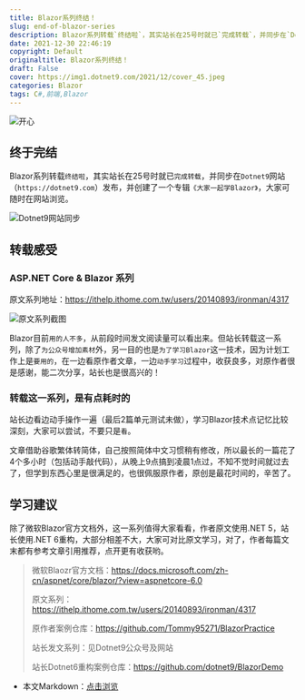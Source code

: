 ```yaml
---
title: Blazor系列终结！
slug: end-of-blazor-series
description: Blazor系列转载`终结啦`，其实站长在25号时就已`完成转载`，并同步在`Dotnet9`网站（`https://dotnet9.com`）发布，并创建了一个专辑`《大家一起学Blazor》`，大家可随时在网站浏览。
date: 2021-12-30 22:46:19
copyright: Default
originaltitle: Blazor系列终结！
draft: False
cover: https://img1.dotnet9.com/2021/12/cover_45.jpeg
categories: Blazor
tags: C#,前端,Blazor
---
```


![开心](https://img1.dotnet9.com/2021/12/cover_45.jpeg)

## 终于完结

Blazor系列转载`终结啦`，其实站长在25号时就已`完成转载`，并同步在`Dotnet9`网站（`https://dotnet9.com`）发布，并创建了一个专辑`《大家一起学Blazor》`，大家可随时在网站浏览。

![Dotnet9网站同步](https://img1.dotnet9.com/2021/12/4501.png)


## 转载感受

### ASP.NET Core & Blazor 系列

原文系列地址：https://ithelp.ithome.com.tw/users/20140893/ironman/4317

![原文系列截图](https://img1.dotnet9.com/2021/12/4502.png)

Blazor目前`用的人不多`，从前段时间发文阅读量可以看出来。但站长转载这一系列，除了`为公众号增加素材`外，另一目的也是`为了学习Blazor`这一技术，因为计划工作上是`要用的`，在一边看原作者文章，一边`动手学习`过程中，收获良多，对原作者很是感谢，能二次分享，站长也是很高兴的！

### 转载这一系列，是有点耗时的

站长边看边动手操作一遍（最后2篇单元测试未做），学习Blazor技术点记忆比较深刻，大家可以尝试，不要只是`看`。

文章借助谷歌繁体转简体，自己按照简体中文习惯稍有修改，所以最长的一篇花了4个多小时（包括动手敲代码），从晚上9点搞到凌晨1点过，不知不觉时间就过去了，但学到东西心里是很满足的，也很佩服原作者，原创是最花时间的，辛苦了。

## 学习建议

除了微软Blazor官方文档外，这一系列值得大家看看，作者原文使用.NET 5，站长使用.NET 6重构，大部分相差不大，大家可对比原文学习，对了，作者每篇文末都有参考文章引用推荐，点开更有收获哟。

>微软Blaozr官方文档：https://docs.microsoft.com/zh-cn/aspnet/core/blazor/?view=aspnetcore-6.0
>
>原文系列：https://ithelp.ithome.com.tw/users/20140893/ironman/4317
>
>原作者案例仓库：https://github.com/Tommy95271/BlazorPractice
>
>站长发文系列：见Dotnet9公众号及网站
>
>站长Dotnet6重构案例仓库：https://github.com/dotnet9/BlazorDemo

- 本文Markdown：[点击浏览](https://github.com/dotnet9/Assets.Dotnet9/blob/main/2021/12/2021-12-30_01.md)